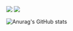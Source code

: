 


<img src="https://img.shields.io/badge/Swift-F05138?style=red&logo=Swift&logoColor=white"/>

<img src="https://img.shields.io/badge/{내용}-{배경 색깔}?style={스타일}&logo={로고이름}&logoColor={로고 색깔}"/>

<br/>

![Anurag's GitHub stats](https://github-readme-stats.vercel.app/api?username=jjunhaa0211&show_icons=true&theme=dark)

